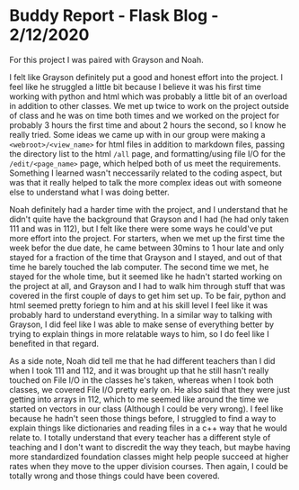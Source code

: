 # Buddy Report - Flask Blog - 2/12/2020

For this project I was paired with Grayson and Noah. 

I felt like Grayson definitely put a good and honest effort into the project. I feel like he struggled a little bit because I believe it was his first time working with python and html which was probably a little bit of an overload in addition to other classes. We met up twice to work on the project outside of class and he was on time both times and we worked on the project for probably 3 hours the first time and about 2 hours the second, so I know he really tried. Some ideas we came up with in our group were making a `<webroot>/<view_name>` for html files in addition to markdown files, passing the directory list to the html `/all` page, and formatting/using file I/O for the `/edit/<page_name>` page, which helped both of us meet the requirements. Something I learned wasn't neccessarily related to the coding aspect, but was that it really helped to talk the more complex ideas out with someone else to understand what I was doing better.

Noah definitely had a harder time with the project, and I understand that he didn't quite have the background that Grayson and I had (he had only taken 111 and was in 112), but I felt like there were some ways he could've put more effort into the project. For starters, when we met up the first time the week befor the due date, he came between 30mins to 1 hour late and only stayed for a fraction of the time that Grayson and I stayed, and out of that time he barely touched the lab computer. The second time we met, he stayed for the whole time, but it seemed like he hadn't started working on the project at all, and Grayson and I had to walk him through stuff that was covered in the first couple of days to get him set up. To be fair, python and html seemed pretty foriegn to him and at his skill level I feel like it was probably hard to understand everything. In a similar way to talking with Grayson, I did feel like I was able to make sense of everything better by trying to explain things in more relatable ways to him, so I do feel like I benefited in that regard.

As a side note, Noah did tell me that he had different teachers than I did when I took 111 and 112, and it was brought up that he still hasn't really touched on File I/O in the classes he's taken, whereas when I took both classes, we covered File I/O pretty early on. He also said that they were just getting into arrays in 112, which to me seemed like around the time we started on vectors in our class (Although I could be very wrong). I feel like because he hadn't seen those things before, I struggled to find a way to explain things like dictionaries and reading files in a c++ way that he would relate to. I totally understand that every teacher has a different style of teaching and I don't want to discredit the way they teach, but maybe having more standardized foundation classes might help people succeed at higher rates when they move to the upper division courses. Then again, I could be totally wrong and those things could have been covered.